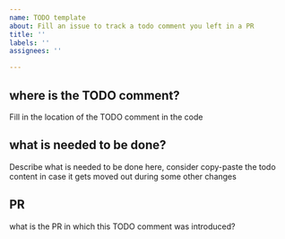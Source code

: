 ```yaml
---
name: TODO template
about: Fill an issue to track a todo comment you left in a PR
title: ''
labels: ''
assignees: ''

---
```


## where is the TODO comment?
Fill in the location of the TODO comment in the code

## what is needed to be done?
Describe what is needed to be done here, consider copy-paste the todo content in case it gets moved out during some other changes

## PR
what is the PR in which this TODO comment was introduced?
